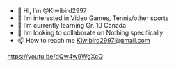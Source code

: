 - 👋 Hi, I’m @Kiwibird2997
- 👀 I’m interested in Video Games, Tennis/other sports
- 🌱 I’m currently learning Gr. 10 Canada
- 💞️ I’m looking to collaborate on Nothing specifically
- 📫 How to reach me Kiwibird2997@gmail.com

<!---
Kiwibird2997/Kiwibird2997 is a ✨ special ✨ repository because its `README.md` (this file) appears on your GitHub profile.
You can click the Preview link to take a look at your changes.
--->
https://youtu.be/dQw4w9WgXcQ
